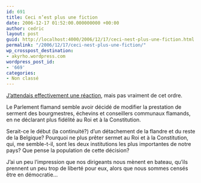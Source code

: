 ```yaml
---
id: 691
title: Ceci n’est plus une fiction
date: 2006-12-17 01:52:00.000000000 +00:00
author: cedric
layout: post
guid: http://localhost:4000/2006/12/17/ceci-nest-plus-une-fiction.html
permalink: "/2006/12/17/ceci-nest-plus-une-fiction/"
wp_crosspost_destination:
- akyrho.wordpress.com
wordpress_post_id:
- '669'
categories:
- Non classé
---
```

[J’attendais effectivement une réaction](/blog/2006/12/16/revolution), mais pas vraiment de cet ordre.

Le Parlement flamand semble avoir décidé de modifier la prestation de serment des bourgmestres, échevins et conseillers communaux flamands, en ne déclarant plus fidélité au Roi et à la Constitution.

Serait-ce le début (la continuité?) d’un détachement de la flandre et du reste de la Belgique? Pourquoi ne plus prêter sermet au Roi et à la Constitution, qui, me semble-t-il, sont les deux institutions les plus importantes de notre pays? Que pense la population de cette décision?

J’ai un peu l’impression que nos dirigeants nous mènent en bateau, qu’ils prennent un peu trop de liberté pour eux, alors que nous sommes censés être en démocratie…